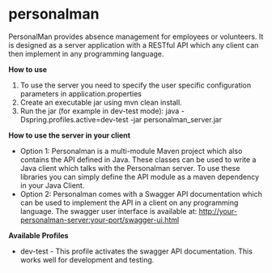 # personalman
PersonalMan provides absence management for employees or volunteers. It is designed as a server application with a RESTful API which any client can then implement in any programming language.

**How to use**

1.  To use the server you need to specify the user specific configuration parameters in application.properties
2.  Create an executable jar using mvn clean install.
3.  Run the jar (for example in dev-test mode): java -Dspring.profiles.active=dev-test -jar personalman_server.jar

**How to use the server in your client**
*   Option 1: Personalman is a multi-module Maven project which also contains the API defined in Java. These classes can be used to write a Java client which talks with the Personalman server. To use these libraries you can simply define the API module as a maven dependency in your Java Client.
*   Option 2: Personalman comes with a Swagger API documentation which can be used to implement the API in a client on any programming language. The swagger user interface is available at: <http://your-personalman-server:your-port/swagger-ui.html>

**Available Profiles**
*   dev-test - This profile activates the swagger API documentation. This works well for development and testing.

